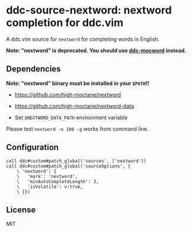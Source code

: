 # ddc-source-nextword: nextword completion for ddc.vim

A ddc.vim source for `nextword` for completing words in English.

**Note: "nextword" is deprecated. You should use
[ddc-mocword](https://github.com/Shougo/ddc-mocword) instead.**

## Dependencies

**Note: "nextword" binary must be installed in your `$PATH`!!**

- https://github.com/high-moctane/nextword

- https://github.com/high-moctane/nextword-data

- Set `$NEXTWORD_DATA_PATH` environment variable

Please test `nextword -n 100 -g` works from command line.

## Configuration

```vim
call ddc#custom#patch_global('sources', ['nextword'])
call ddc#custom#patch_global('sourceOptions', {
    \ 'nextword': {
    \   'mark': 'nextword',
    \   'minAutoCompleteLength': 3,
    \   'isVolatile': v:true,
    \ }})
```

## License

MIT
